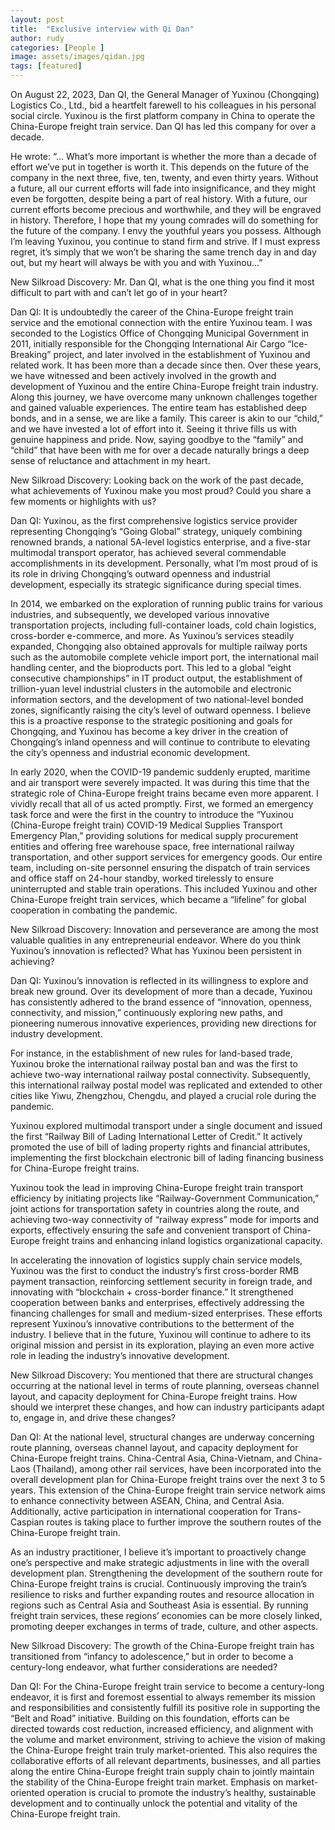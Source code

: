 ```yaml
---
layout: post
title:  "Exclusive interview with Qi Dan"
author: rudy
categories: [People ]
image: assets/images/qidan.jpg
tags: [featured]
---
```


On August 22, 2023, Dan QI, the General Manager of Yuxinou (Chongqing) Logistics Co., Ltd., bid a heartfelt farewell to his colleagues in his personal social circle. Yuxinou is the first platform company in China to operate the China-Europe freight train service. Dan QI has led this company for over a decade.

He wrote: “… What’s more important is whether the more than a decade of effort we’ve put in together is worth it. This depends on the future of the company in the next three, five, ten, twenty, and even thirty years. Without a future, all our current efforts will fade into insignificance, and they might even be forgotten, despite being a part of real history. With a future, our current efforts become precious and worthwhile, and they will be engraved in history. Therefore, I hope that my young comrades will do something for the future of the company. I envy the youthful years you possess. Although I’m leaving Yuxinou, you continue to stand firm and strive. If I must express regret, it’s simply that we won’t be sharing the same trench day in and day out, but my heart will always be with you and with Yuxinou…”

New Silkroad Discovery: Mr. Dan QI, what is the one thing you find it most difficult to part with and can’t let go of in your heart?

Dan QI: It is undoubtedly the career of the China-Europe freight train service and the emotional connection with the entire Yuxinou team. I was seconded to the Logistics Office of Chongqing Municipal Government in 2011, initially responsible for the Chongqing International Air Cargo “Ice-Breaking” project, and later involved in the establishment of Yuxinou and related work. It has been more than a decade since then. Over these years, we have witnessed and been actively involved in the growth and development of Yuxinou and the entire China-Europe freight train industry. Along this journey, we have overcome many unknown challenges together and gained valuable experiences. The entire team has established deep bonds, and in a sense, we are like a family. This career is akin to our “child,” and we have invested a lot of effort into it. Seeing it thrive fills us with genuine happiness and pride. Now, saying goodbye to the “family” and “child” that have been with me for over a decade naturally brings a deep sense of reluctance and attachment in my heart.

New Silkroad Discovery: Looking back on the work of the past decade, what achievements of Yuxinou make you most proud? Could you share a few moments or highlights with us?

Dan QI: Yuxinou, as the first comprehensive logistics service provider representing Chongqing’s “Going Global” strategy, uniquely combining renowned brands, a national 5A-level logistics enterprise, and a five-star multimodal transport operator, has achieved several commendable accomplishments in its development. Personally, what I’m most proud of is its role in driving Chongqing’s outward openness and industrial development, especially its strategic significance during special times.

In 2014, we embarked on the exploration of running public trains for various industries, and subsequently, we developed various innovative transportation projects, including full-container loads, cold chain logistics, cross-border e-commerce, and more. As Yuxinou’s services steadily expanded, Chongqing also obtained approvals for multiple railway ports such as the automobile complete vehicle import port, the international mail handling center, and the bioproducts port. This led to a global “eight consecutive championships” in IT product output, the establishment of trillion-yuan level industrial clusters in the automobile and electronic information sectors, and the development of two national-level bonded zones, significantly raising the city’s level of outward openness. I believe this is a proactive response to the strategic positioning and goals for Chongqing, and Yuxinou has become a key driver in the creation of Chongqing’s inland openness and will continue to contribute to elevating the city’s openness and industrial economic development.

In early 2020, when the COVID-19 pandemic suddenly erupted, maritime and air transport were severely impacted. It was during this time that the strategic role of China-Europe freight trains became even more apparent. I vividly recall that all of us acted promptly. First, we formed an emergency task force and were the first in the country to introduce the “Yuxinou (China-Europe freight train) COVID-19 Medical Supplies Transport Emergency Plan,” providing solutions for medical supply procurement entities and offering free warehouse space, free international railway transportation, and other support services for emergency goods. Our entire team, including on-site personnel ensuring the dispatch of train services and office staff on 24-hour standby, worked tirelessly to ensure uninterrupted and stable train operations. This included Yuxinou and other China-Europe freight train services, which became a “lifeline” for global cooperation in combating the pandemic.

New Silkroad Discovery: Innovation and perseverance are among the most valuable qualities in any entrepreneurial endeavor. Where do you think Yuxinou’s innovation is reflected? What has Yuxinou been persistent in achieving?

Dan QI: Yuxinou’s innovation is reflected in its willingness to explore and break new ground. Over its development of more than a decade, Yuxinou has consistently adhered to the brand essence of “innovation, openness, connectivity, and mission,” continuously exploring new paths, and pioneering numerous innovative experiences, providing new directions for industry development.

For instance, in the establishment of new rules for land-based trade, Yuxinou broke the international railway postal ban and was the first to achieve two-way international railway postal connectivity. Subsequently, this international railway postal model was replicated and extended to other cities like Yiwu, Zhengzhou, Chengdu, and played a crucial role during the pandemic.

Yuxinou explored multimodal transport under a single document and issued the first “Railway Bill of Lading International Letter of Credit.” It actively promoted the use of bill of lading property rights and financial attributes, implementing the first blockchain electronic bill of lading financing business for China-Europe freight trains.

Yuxinou took the lead in improving China-Europe freight train transport efficiency by initiating projects like “Railway-Government Communication,” joint actions for transportation safety in countries along the route, and achieving two-way connectivity of “railway express” mode for imports and exports, effectively ensuring the safe and convenient transport of China-Europe freight trains and enhancing inland logistics organizational capacity.

In accelerating the innovation of logistics supply chain service models, Yuxinou was the first to conduct the industry’s first cross-border RMB payment transaction, reinforcing settlement security in foreign trade, and innovating with “blockchain + cross-border finance.” It strengthened cooperation between banks and enterprises, effectively addressing the financing challenges for small and medium-sized enterprises. These efforts represent Yuxinou’s innovative contributions to the betterment of the industry. I believe that in the future, Yuxinou will continue to adhere to its original mission and persist in its exploration, playing an even more active role in leading the industry’s innovative development.

New Silkroad Discovery: You mentioned that there are structural changes occurring at the national level in terms of route planning, overseas channel layout, and capacity deployment for China-Europe freight trains. How should we interpret these changes, and how can industry participants adapt to, engage in, and drive these changes?

Dan QI: At the national level, structural changes are underway concerning route planning, overseas channel layout, and capacity deployment for China-Europe freight trains. China-Central Asia, China-Vietnam, and China-Laos (Thailand), among other rail services, have been incorporated into the overall development plan for China-Europe freight trains over the next 3 to 5 years. This extension of the China-Europe freight train service network aims to enhance connectivity between ASEAN, China, and Central Asia. Additionally, active participation in international cooperation for Trans-Caspian routes is taking place to further improve the southern routes of the China-Europe freight train.

As an industry practitioner, I believe it’s important to proactively change one’s perspective and make strategic adjustments in line with the overall development plan. Strengthening the development of the southern route for China-Europe freight trains is crucial. Continuously improving the train’s resilience to risks and further expanding routes and resource allocation in regions such as Central Asia and Southeast Asia is essential. By running freight train services, these regions’ economies can be more closely linked, promoting deeper exchanges in terms of trade, culture, and other aspects.

New Silkroad Discovery: The growth of the China-Europe freight train has transitioned from “infancy to adolescence,” but in order to become a century-long endeavor, what further considerations are needed?

Dan QI: For the China-Europe freight train service to become a century-long endeavor, it is first and foremost essential to always remember its mission and responsibilities and consistently fulfill its positive role in supporting the “Belt and Road” initiative. Building on this foundation, efforts can be directed towards cost reduction, increased efficiency, and alignment with the volume and market environment, striving to achieve the vision of making the China-Europe freight train truly market-oriented. This also requires the collaborative efforts of all relevant departments, businesses, and all parties along the entire China-Europe freight train supply chain to jointly maintain the stability of the China-Europe freight train market. Emphasis on market-oriented operation is crucial to promote the industry’s healthy, sustainable development and to continually unlock the potential and vitality of the China-Europe freight train.